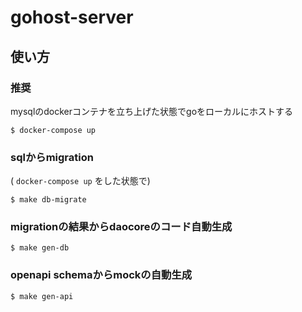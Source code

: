 # gohost-server

## 使い方

### 推奨

mysqlのdockerコンテナを立ち上げた状態でgoをローカルにホストする

```shell
$ docker-compose up
```

### sqlからmigration

( `docker-compose up` をした状態で)

```shell
$ make db-migrate
```

### migrationの結果からdaocoreのコード自動生成

```shell
$ make gen-db
```

### openapi schemaからmockの自動生成

```shell
$ make gen-api
```